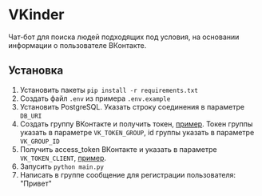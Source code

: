# VKinder
Чат-бот для поиска людей подходящих под условия, на основании информации о пользователе ВКонтакте.

## Установка

1. Установить пакеты `pip install -r requirements.txt`
2. Создать файл `.env` из примера `.env.example`
3. Установить PostgreSQL. Указать строку соединения в параметре `DB_URI`
4. Создать группу ВКонтакте и получить токен, [пример](https://github.com/netology-code/py-advanced-diplom/blob/new_diplom/group_settings.md). Токен группы указать в параметре `VK_TOKEN_GROUP`, id группы указать в параметре `VK_GROUP_ID`
5. Получить access_token ВКонтакте и указать в параметре `VK_TOKEN_CLIENT`, [пример](https://oauth.vk.com/authorize?client_id=123456789&display=page&redirect_uri=https://oauth.vk.com/blank.html&scope=friends,notify,photos,wall,email,mail,groups,stats&response_type=token&v=5.131&state=123456).
6. Запусить `python main.py`
7. Написать в группе сообщение для регистрации пользователя: "Привет"